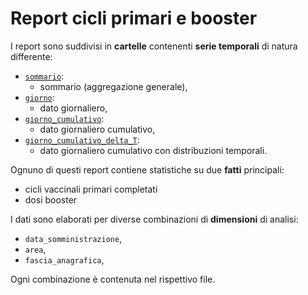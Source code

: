 # Report cicli primari e booster

I report sono suddivisi in **cartelle** contenenti **serie temporali** di natura differente:

* [`sommario`](sommario):
  * sommario (aggregazione generale),
* [`giorno`](giorno):
  * dato giornaliero,
* [`giorno_cumulativo`](giorno_cumulativo):
  * dato giornaliero cumulativo,
* [`giorno_cumulativo_delta_T`](giorno_cumulativo_delta_T):
  * dato giornaliero cumulativo con distribuzioni temporali.

Ognuno di questi report contiene statistiche su due **fatti** principali:

* cicli vaccinali primari completati
* dosi booster

I dati sono elaborati per diverse combinazioni di **dimensioni** di analisi:

* `data_somministrazione`,
* `area`,
* `fascia_anagrafica`,

Ogni combinazione è contenuta nel rispettivo file.
